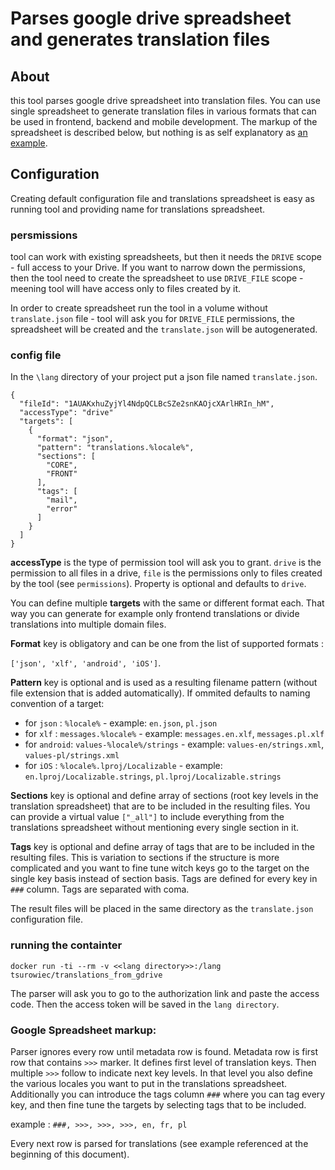 Parses google drive spreadsheet and generates translation files
=======


## About

this tool parses google drive spreadsheet into translation files. 
You can use single spreadsheet to generate  translation files in various formats that can be used in frontend, backend and mobile development. 
The markup of the spreadsheet is described below, but nothing is as self explanatory as [an example](https://docs.google.com/spreadsheets/d/1AUAKxhuZyjYl4NdpQCLBcSZe2snKAOjcXArlHRIn_hM/edit?usp=sharing). 

## Configuration

Creating default configuration file and translations spreadsheet is easy as running tool and providing name for translations spreadsheet.

### persmissions

tool can work with existing spreadsheets, but then it needs the `DRIVE` scope - full access to your Drive. If you want to 
narrow down the permissions, then the tool need to create the spreadsheet to use `DRIVE_FILE` scope - meening tool will 
have access only to files created by it. 

In order to create spreadsheet run the tool in a volume without `translate.json` file - tool will ask you 
for `DRIVE_FILE` permissions, the spreadsheet will be created and the `translate.json` will be autogenerated.

### config file

In the `\lang` directory of your project put a json file named `translate.json`. 

```
{
  "fileId": "1AUAKxhuZyjYl4NdpQCLBcSZe2snKAOjcXArlHRIn_hM",
  "accessType": "drive"
  "targets": [
    {
      "format": "json",
      "pattern": "translations.%locale%",
      "sections": [
        "CORE",
        "FRONT"
      ],
      "tags": [
        "mail",
        "error"
      ]
    }
  ]
}
```

**accessType** is the type of permission tool will ask you to grant. `drive` is the permission to all files in a drive, 
`file` is the permissions only to files created by the tool (see `permissions`). Property is optional and defaults 
to `drive`.

You can define multiple **targets** with the same or different format each. 
That way you can generate for example only frontend translations or divide translations into multiple domain files. 

**Format** key is obligatory and can be one from the list of supported formats : 

`['json', 'xlf', 'android', 'iOS']`.

**Pattern** key is optional and is used as a resulting filename pattern 
(without file extension that is added automatically). 
If ommited defaults to naming convention of a target:

- for `json` : `%locale%` - example: `en.json`, `pl.json`
- for `xlf` : `messages.%locale%` - example: `messages.en.xlf`, `messages.pl.xlf`
- for `android`: `values-%locale%/strings` - example: `values-en/strings.xml`, `values-pl/strings.xml`
- for `iOS` : `%locale%.lproj/Localizable` - example: `en.lproj/Localizable.strings`, `pl.lproj/Localizable.strings`

**Sections** key is optional and define array of sections (root key levels in the translation spreadsheet) 
that are to be included in the resulting files. You can provide a virtual value `["_all"]` to include everything
from the translations spreadsheet without mentioning every single section in it. 
 
**Tags** key is optional and define array of tags that are to be included in the resulting files. 
This is variation to sections if the structure is more complicated and you want to fine tune witch keys go to the
target on the single key basis instead of section basis. Tags are defined for every key in `###` column. Tags are separated with coma.
 
The result files will be placed in the same directory as the `translate.json` configuration file. 

### running the containter

`docker run -ti --rm -v <<lang directory>>:/lang tsurowiec/translations_from_gdrive`

The parser will ask you to go to the authorization link and paste the access code. Then the access token will be 
saved in the `lang directory`.

### Google Spreadsheet markup:

Parser ignores every row until metadata row is found. 
Metadata row is first row that contains `>>>` marker. 
It defines first level of translation keys. Then multiple `>>>` follow to indicate next key levels. 
In that level you also define the various locales you want to put in the translations spreadsheet.  
Additionally you can introduce the tags column `###` where you can tag every key, and then fine tune the targets by
selecting tags that to be included. 

example : `###, >>>, >>>, >>>, en, fr, pl`

Every next row is parsed for translations (see example referenced at the beginning of this document). 

